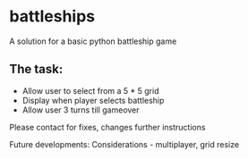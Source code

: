 # battleships

<p>A solution for a basic python battleship game</p>

<h2>The task: </h2>
<ul>
  <li>Allow user to select from a 5 * 5 grid</li>
  <li>Display when player selects battleship</li>
  <li>Allow user 3 turns till gameover</li>
</ul>

<p>Please contact for fixes, changes further instructions</p>
<p>Future developments: Considerations - multiplayer, grid resize</p>
